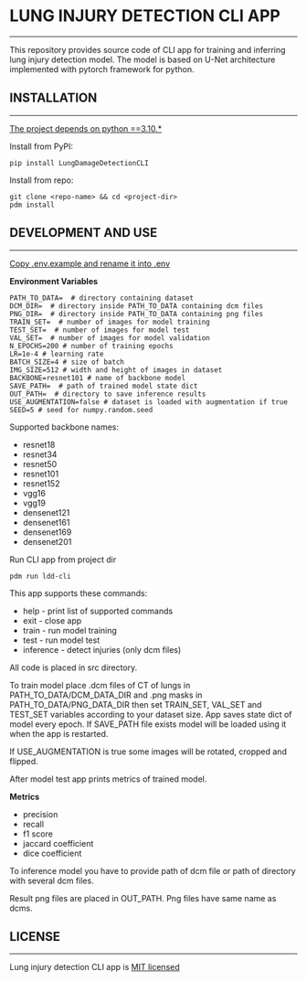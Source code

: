 # LUNG INJURY DETECTION CLI APP

___

This repository provides source code of CLI app for training and inferring lung injury detection model. The model is based on U-Net architecture implemented with pytorch framework for python. 

## INSTALLATION

___

<u>The project depends on python ==3.10.*</u>

Install from PyPI:
```shell
pip install LungDamageDetectionCLI
```
Install from repo:
```shell
git clone <repo-name> && cd <project-dir>
pdm install
```

## DEVELOPMENT AND USE

___

<u>Copy .env.example and rename it into .env</u>

<b>Environment Variables</b>

    PATH_TO_DATA=  # directory containing dataset 
    DCM_DIR=  # directory inside PATH_TO_DATA containing dcm files
    PNG_DIR=  # directory inside PATH_TO_DATA containing png files
    TRAIN_SET=  # number of images for model training
    TEST_SET=  # number of images for model test
    VAL_SET=  # number of images for model validation
    N_EPOCHS=200 # number of training epochs
    LR=1e-4 # learning rate
    BATCH_SIZE=4 # size of batch
    IMG_SIZE=512 # width and height of images in dataset
    BACKBONE=resnet101 # name of backbone model
    SAVE_PATH=  # path of trained model state dict
    OUT_PATH=  # directory to save inference results
    USE_AUGMENTATION=false # dataset is loaded with augmentation if true
    SEED=5 # seed for numpy.random.seed

Supported backbone names:
* resnet18
* resnet34
* resnet50
* resnet101 
* resnet152
* vgg16
* vgg19
* densenet121
* densenet161
* densenet169
* densenet201

Run CLI app from project dir
```shell
pdm run ldd-cli
```

This app supports these commands:
* help - print list of supported commands
* exit - close app
* train - run model training
* test - run model test
* inference - detect injuries (only dcm files)

All code is placed in src directory.

To train model place .dcm files of CT of lungs in PATH_TO_DATA/DCM_DATA_DIR and .png masks in PATH_TO_DATA/PNG_DATA_DIR then set TRAIN_SET, VAL_SET and TEST_SET variables according to your dataset size. App saves state dict of model every epoch. If SAVE_PATH file exists model will be loaded using it when the app is restarted.

If USE_AUGMENTATION is true some images will be rotated, cropped and flipped.

After model test app prints metrics of trained model.

<b>Metrics</b>
- precision
- recall
- f1 score
- jaccard coefficient
- dice coefficient

To inference model you have to provide path of dcm file or path of directory with several dcm files.

Result png files are placed in OUT_PATH. Png files have same name as dcms.

## LICENSE

___

Lung injury detection CLI app is [MIT licensed](LICENSE)
